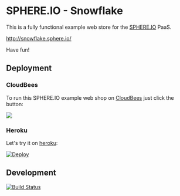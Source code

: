 SPHERE.IO - Snowflake
=====================

This is a fully functional example web store for the [SPHERE.IO](http://sphere.io) PaaS.

http://snowflake.sphere.io/

Have fun!

## Deployment

### CloudBees

To run this SPHERE.IO example web shop on [CloudBees](http://cloudbees.com) just click the button:

<a href="https://grandcentral.cloudbees.com/?CB_clickstart=https://raw.github.com/commercetools/sphere-snowflake/master/deploy/cloudbees/clickstart.json"><img src="https://d3ko533tu1ozfq.cloudfront.net/clickstart/deployInstantly.png"/></a>

### Heroku

Let's try it on [heroku](https://www.heroku.com):

<a href="https://heroku.com/deploy?template=https://github.com/commercetools/sphere-snowflake"><img src="https://www.herokucdn.com/deploy/button.png" alt="Deploy"></a>

## Development

[![Build Status](https://travis-ci.org/commercetools/sphere-snowflake.png)](https://travis-ci.org/commercetools/sphere-snowflake)
